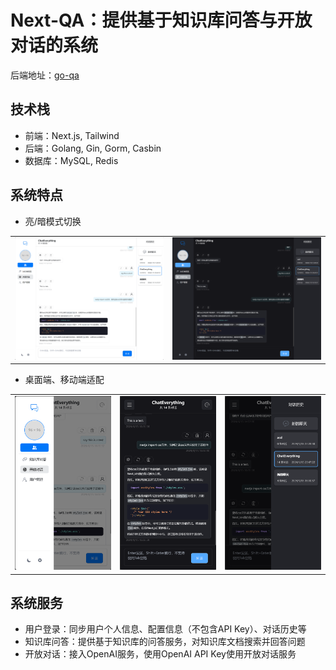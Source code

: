 # Next-QA：提供基于知识库问答与开放对话的系统

后端地址：[go-qa](https://github.com/shijiahao314/go-qa)

## 技术栈

- 前端：Next.js, Tailwind
- 后端：Golang, Gin, Gorm, Casbin
- 数据库：MySQL, Redis

## 系统特点

- 亮/暗模式切换

|  |  |
| --- | --- |
| ![light mode](/images/image-0.png) | ![dark mode](/images/image-1.png) |

- 桌面端、移动端适配

|  |  |  |
| --- | --- | --- |
| ![light mode](/images/image-2-1.png) | ![dark mode](/images/image-2-2.png) | ![mobile behavior](/images/image-2-3.png) |

## 系统服务

- 用户登录：同步用户个人信息、配置信息（不包含API Key）、对话历史等
- 知识库问答：提供基于知识库的问答服务，对知识库文档搜索并回答问题
- 开放对话：接入OpenAI服务，使用OpenAI API Key使用开放对话服务
